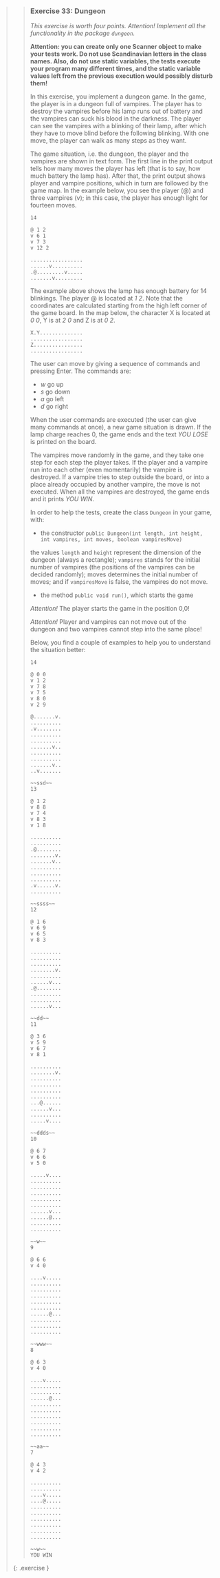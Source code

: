 >>### Exercise 33: Dungeon
>>
>> *This exercise is worth four points. Attention! Implement all the functionality in the package `dungeon`.*
>>
>>**Attention: you can create only one Scanner object to make your tests work. Do not use Scandinavian letters in the class names. Also, do not use static variables, the tests execute your program many different times, and the static variable values left from the previous execution would possibly disturb them!**
>>
>>In this exercise, you implement a dungeon game. In the game, the player is in a dungeon full of vampires. The player has to destroy the vampires before his lamp runs out of battery and the vampires can suck his blood in the darkness. The player can see the vampires with a blinking of their lamp, after which they have to move blind before the following blinking. With one move, the player can walk as many steps as they want.
>>
>>The game situation, i.e. the dungeon, the player and the vampires are shown in text form. The first line in the print output tells how many moves the player has left (that is to say, how much battery the lamp has). After that, the print output shows player and vampire positions, which in turn are followed by the game map. In the example below, you see the player (@) and three vampires (v); in this case, the player has enough light for fourteen moves.
>>
>>```output
>>14
>>
>>@ 1 2
>>v 6 1
>>v 7 3
>>v 12 2
>>
>>.................
>>......v..........
>>.@.........v.....
>>.......v.........
>>```
>>
>>The example above shows the lamp has enough battery for 14 blinkings. The player @ is located at *1 2*. Note that the coordinates are calculated starting from the high left corner of the game board. In the map below, the character X is located at *0 0*, Y is at *2 0* and Z is at *0 2*.
>>
>>```output
>>X.Y..............
>>.................
>>Z................
>>.................
>>```
>>
>>The user can move by giving a sequence of commands and pressing Enter. The commands are:
>>
>>* *w* go up
>>* *s* go down
>>* *a* go left
>>* *d* go right
>>
>>When the user commands are executed (the user can give many commands at once), a new game situation is drawn. If the lamp charge reaches 0, the game ends and the text *YOU LOSE* is printed on the board.
>>
>>The vampires move randomly in the game, and they take one step for each step the player takes. If the player and a vampire run into each other (even momentarily) the vampire is destroyed. If a vampire tries to step outside the board, or into a place already occupied by another vampire, the move is not executed. When all the vampires are destroyed, the game ends and it prints *YOU WIN*.
>>
>>In order to help the tests, create the class `Dungeon` in your game, with:
>>
>>* the constructor `public Dungeon(int length, int height, int vampires, int moves, boolean vampiresMove)`
>>
>>the values `length` and `height` represent the dimension of the dungeon (always a rectangle); `vampires` stands for the initial number of vampires (the positions of the vampires can be decided randomly); moves determines the initial number of moves; and if `vampiresMove` is false, the vampires do not move.
>>
>>* the method `public void run()`, which starts the game
>>
>> *Attention!* The player starts the game in the position 0,0!
>>
>> *Attention!* Player and vampires can not move out of the dungeon and two vampires cannot step into the same place!
>>
>>Below, you find a couple of examples to help you to understand the situation better:
>>
>>```output
>>14
>>
>>@ 0 0
>>v 1 2
>>v 7 8
>>v 7 5
>>v 8 0
>>v 2 9
>>
>>@.......v.
>>..........
>>.v........
>>..........
>>..........
>>.......v..
>>..........
>>..........
>>.......v..
>>..v.......
>>
>>~~ssd~~
>>13
>>
>>@ 1 2
>>v 8 8
>>v 7 4
>>v 8 3
>>v 1 8
>>
>>..........
>>..........
>>.@........
>>........v.
>>.......v..
>>..........
>>..........
>>..........
>>.v......v.
>>..........
>>
>>~~ssss~~
>>12
>>
>>@ 1 6
>>v 6 9
>>v 6 5
>>v 8 3
>>
>>..........
>>..........
>>..........
>>........v.
>>..........
>>......v...
>>.@........
>>..........
>>..........
>>......v...
>>
>>~~dd~~
>>11
>>
>>@ 3 6
>>v 5 9
>>v 6 7
>>v 8 1
>>
>>..........
>>........v.
>>..........
>>..........
>>..........
>>..........
>>...@......
>>......v...
>>..........
>>.....v....
>>
>>~~ddds~~
>>10
>>
>>@ 6 7
>>v 6 6
>>v 5 0
>>
>>.....v....
>>..........
>>..........
>>..........
>>..........
>>..........
>>......v...
>>......@...
>>..........
>>..........
>>
>>~~w~~
>>9
>>
>>@ 6 6
>>v 4 0
>>
>>....v.....
>>..........
>>..........
>>..........
>>..........
>>..........
>>......@...
>>..........
>>..........
>>..........
>>
>>~~www~~
>>8
>>
>>@ 6 3
>>v 4 0
>>
>>....v.....
>>..........
>>..........
>>......@...
>>..........
>>..........
>>..........
>>..........
>>..........
>>..........
>>
>>~~aa~~
>>7
>>
>>@ 4 3
>>v 4 2
>>
>>..........
>>..........
>>....v.....
>>....@.....
>>..........
>>..........
>>..........
>>..........
>>..........
>>..........
>>
>>~~w~~
>>YOU WIN
>>```
>>
>{: .exercise }